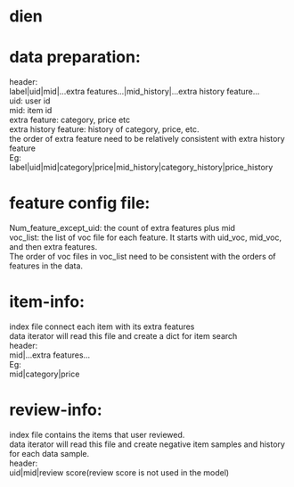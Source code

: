 # dien

# data preparation:  
header:  
label|uid|mid|...extra features...|mid_history|...extra history feature...  
uid: user id  
mid: item id  
extra feature: category, price etc  
extra history feature: history of category, price, etc. <br/> 
the order of extra feature need to be relatively consistent with extra history feature  
Eg:  
label|uid|mid|category|price|mid_history|category_history|price_history  <br/> 

# feature config file:  
Num_feature_except_uid: the count of extra features plus mid  
voc_list: the list of voc file for each feature. It starts with uid_voc, mid_voc, and then extra features.  
The order of voc files in voc_list need to be consistent with the orders of features in the data.  <br/> 

# item-info:  
index file connect each item with its extra features  
data iterator will read this file and create a dict for item search  
header:  
mid|...extra features...  
Eg:  
mid|category|price  <br/> 
 
# review-info:  
index file contains the items that user reviewed.  
data iterator will read this file and create negative item samples and history for each data sample.  
header:  
uid|mid|review score(review score is not used in the model)  





